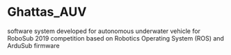 # Ghattas_AUV
software system developed for autonomous underwater vehicle for RoboSub 2019 competition based on Robotics Operating System (ROS) and ArduSub firmware
